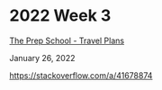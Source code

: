 # 2022 Week 3
[The Prep School - Travel Plans](https://preppindata.blogspot.com/2022/01/2022-week-4-prep-school-travel-plans.html)

January 26, 2022


https://stackoverflow.com/a/41678874